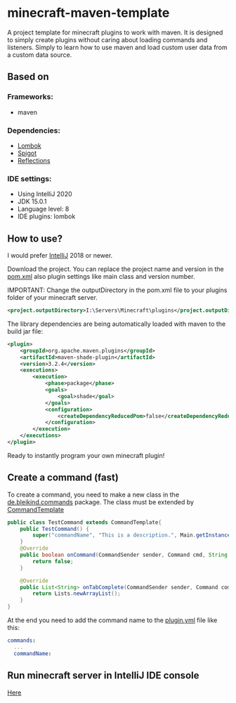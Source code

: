 # minecraft-maven-template
A project template for minecraft plugins to work with maven. 
It is designed to simply create plugins without caring about loading commands and listeners.
Simply to learn how to use maven and load custom user data from a custom data source.

## Based on
### Frameworks:

- maven
### Dependencies:

- [Lombok](https://projectlombok.org)
- [Spigot](https://www.spigotmc.org/wiki/spigot-maven/)
- [Reflections](https://github.com/ronmamo/reflections)

### IDE settings:

- Using IntelliJ 2020
- JDK 15.0.1
- Language level: 8
- IDE plugins: lombok
## How to use?

I would prefer [IntelliJ](https://www.jetbrains.com/de-de/idea/) 2018 or newer.

Download the project. You can replace the project name and version in the [pom.xml](pom.xml) also plugin settings like main class and version number.

IMPORTANT: 
Change the outputDirectory in the pom.xml file to your plugins folder of your minecraft server.
```xml 
<project.outputDirectory>I:\Servers\Minecraft\plugins</project.outputDirectory>
```
The library dependencies are being automatically loaded with maven to the build jar file:
```xml
<plugin>
    <groupId>org.apache.maven.plugins</groupId>
    <artifactId>maven-shade-plugin</artifactId>
    <version>3.2.4</version>
    <executions>
        <execution>
            <phase>package</phase>
            <goals>
                <goal>shade</goal>
            </goals>
            <configuration>
                <createDependencyReducedPom>false</createDependencyReducedPom>
            </configuration>
        </execution>
    </executions>
</plugin>
```
Ready to instantly program your own minecraft plugin! 

## Create a command (fast)
To create a command, you need to make a new class in the [de.bleikind.commands](src/main/java/de/bleikind/commands) package.
The class must be extended by [CommandTemplate](src/main/java/de/bleikind/commands/CommandTemplate.java)
```java
public class TestCommand extends CommandTemplate{ 
    public TestCommand() {
        super("commandName", "This is a description.", Main.getInstance().getProperties().get("project.name") + ".permissionName");
    }
    @Override
    public boolean onCommand(CommandSender sender, Command cmd, String name, String[] args) {
        return false;
    }

    @Override
    public List<String> onTabComplete(CommandSender sender, Command command, String name, String[] args) {
        return Lists.newArrayList();
    }
}
```
At the end you need to add the command name to the [plugin.yml](src/main/resources/plugin.yml) file like this:
```yaml
commands:
  ...
  commandName:
```

## Run minecraft server in IntelliJ IDE console
[Here](https://www.spigotmc.org/threads/intellij-live-debug-run-your-server-inside-the-ide.364782/)
